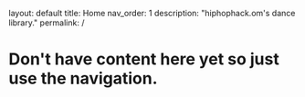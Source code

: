 layout: default
title: Home
nav_order: 1
description: "hiphophack.om's dance library."
permalink: /

# Don't have content here yet so just use the navigation.

